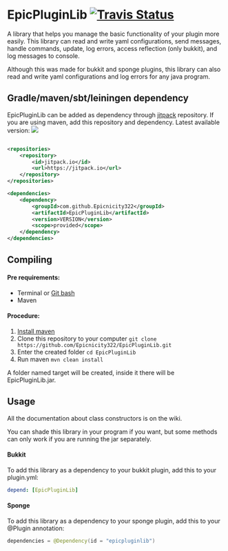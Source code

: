 # EpicPluginLib  [![Travis Status](https://travis-ci.org/Epicnicity322/EpicPluginLib.svg?branch=master)](https://travis-ci.org/Epicnicity322/EpicPluginLib)

A library that helps you manage the basic functionality of your plugin more easily. This library can read and write yaml
configurations, send messages, handle commands, update, log errors, access reflection (only bukkit), and log messages to
console.

Although this was made for bukkit and sponge plugins, this library can also read and write yaml configurations and log
errors for any java program.

## Gradle/maven/sbt/leiningen dependency

EpicPluginLib can be added as dependency through [jitpack](https://jitpack.io/#Epicnicity322/EpicPluginLib) repository.
If you are using maven, add this repository and dependency. Latest available
version: [![](https://jitpack.io/v/Epicnicity322/EpicPluginLib.svg)](https://jitpack.io/#Epicnicity322/EpicPluginLib)

```xml

<repositories>
    <repository>
        <id>jitpack.io</id>
        <url>https://jitpack.io</url>
    </repository>
</repositories>

<dependencies>
    <dependency>
        <groupId>com.github.Epicnicity322</groupId>
        <artifactId>EpicPluginLib</artifactId>
        <version>VERSION</version>
        <scope>provided</scope>
    </dependency>
</dependencies>
```

## Compiling

#### Pre requirements:

* Terminal or [Git bash](https://git-scm.com/downloads)
* Maven

#### Procedure:

1. [Install maven](https://maven.apache.org/install.html)
2. Clone this repository to your computer `git clone https://github.com/Epicnicity322/EpicPluginLib.git`
3. Enter the created folder `cd EpicPluginLib`
4. Run maven `mvn clean install`

A folder named target will be created, inside it there will be EpicPluginLib.jar.

## Usage

All the documentation about class constructors is on the wiki.

You can shade this library in your program if you want, but some methods can only work if you are running the jar
separately.

#### Bukkit

To add this library as a dependency to your bukkit plugin, add this to your plugin.yml:

```yaml
depend: [EpicPluginLib]
```

#### Sponge

To add this library as a dependency to your sponge plugin, add this to your @Plugin annotation:

```java
dependencies = @Dependency(id = "epicpluginlib")
```
